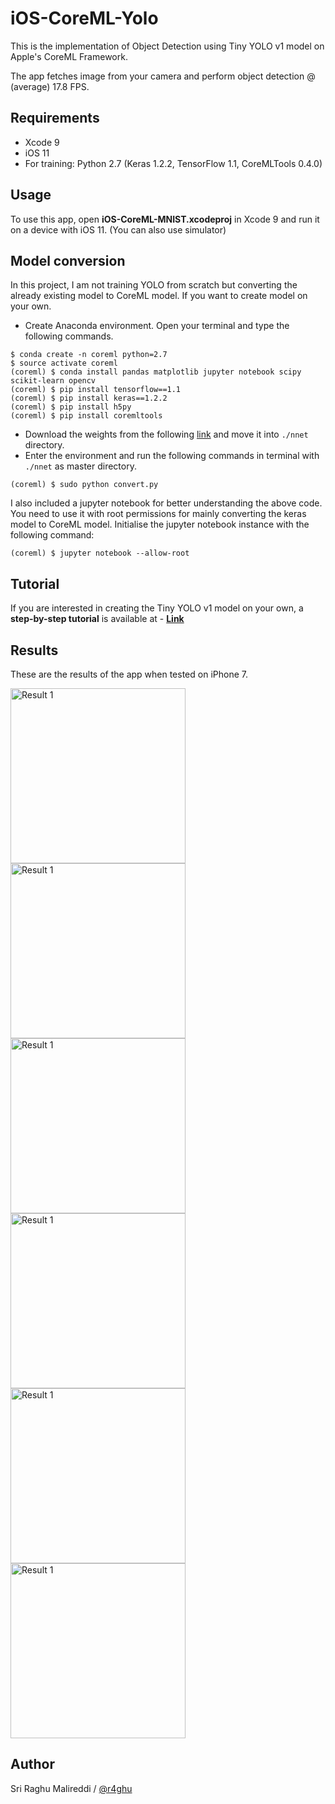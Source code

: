 # iOS-CoreML-Yolo

This is the implementation of Object Detection using Tiny YOLO v1 model on Apple's CoreML Framework.

The app fetches image from your camera and perform object detection @ (average) 17.8 FPS.

## Requirements

- Xcode 9 
- iOS 11
- For training: Python 2.7 (Keras 1.2.2, TensorFlow 1.1, CoreMLTools 0.4.0)

## Usage

To use this app, open **iOS-CoreML-MNIST.xcodeproj** in Xcode 9 and run it on a device with iOS 11. (You can also use simulator)

## Model conversion

In this project, I am not training YOLO from scratch but converting the already existing model to CoreML model. If you want to create model on your own. 
- Create Anaconda environment. Open your terminal and type the following commands.
```
$ conda create -n coreml python=2.7
$ source activate coreml
(coreml) $ conda install pandas matplotlib jupyter notebook scipy scikit-learn opencv
(coreml) $ pip install tensorflow==1.1
(coreml) $ pip install keras==1.2.2
(coreml) $ pip install h5py
(coreml) $ pip install coremltools
```
- Download the weights from the following [link](https://drive.google.com/file/d/0B1tW_VtY7onibmdQWE1zVERxcjQ/view?usp=sharing) and move it into `./nnet` directory.
- Enter the environment and run the following commands in terminal with `./nnet` as master directory.
```
(coreml) $ sudo python convert.py
```

I also included a jupyter notebook for better understanding the above code. You need to use it with root permissions for mainly converting the keras model to CoreML model. Initialise the jupyter notebook instance with the following command:

```
(coreml) $ jupyter notebook --allow-root
```

## Tutorial

If you are interested in creating the Tiny YOLO v1 model on your own, a **step-by-step tutorial** is available at - [**Link**](https://sriraghu.com/2017/07/12/computer-vision-in-ios-object-detection/) 

## Results

These are the results of the app when tested on iPhone 7. 

<img src="https://github.com/r4ghu/iOS-CoreML-Yolo/blob/master/Screenshots/IMG_0029.PNG" alt="Result 1" width="280"> <img src="https://github.com/r4ghu/iOS-CoreML-Yolo/blob/master/Screenshots/IMG_0030.PNG" alt="Result 1" width="280"> <img src="https://github.com/r4ghu/iOS-CoreML-Yolo/blob/master/Screenshots/IMG_20170710_171328.jpg" alt="Result 1" width="280"> <img src="https://github.com/r4ghu/iOS-CoreML-Yolo/blob/master/Screenshots/IMG_20170710_171336.jpg" alt="Result 1" width="280"> <img src="https://github.com/r4ghu/iOS-CoreML-Yolo/blob/master/Screenshots/IMG_20170710_171359.jpg" alt="Result 1" width="280"> <img src="https://github.com/r4ghu/iOS-CoreML-Yolo/blob/master/Screenshots/IMG_20170710_171433.jpg" alt="Result 1" width="280"> 

## Author

Sri Raghu Malireddi / [@r4ghu](https://sriraghu.com)
